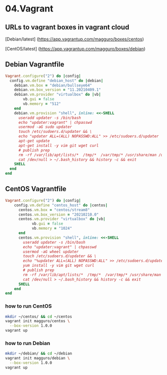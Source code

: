 # 04.Vagrant 

## URLs to vagrant boxes in vagrant cloud

[Debian/latest] (https://app.vagrantup.com/magguro/boxes/centos)

[CentOS/latest] (https://app.vagrantup.com/magguro/boxes/debian)

## Debian Vagrantfile

```ruby
Vagrant.configure("2") do |config|
  config.vm.define "debian_host" do |debian|
    debian.vm.box = "debian/bullseye64"
    debian.vm.box_version = "11.20210409.1"
    debian.vm.provider "virtualbox" do |vb|
        vb.gui = false
        vb.memory = "512"
    end
    debian.vm.provision "shell", inline: <<-SHELL
      useradd updater -s /bin/bash
      echo "updater:vagrant" | chpasswd
      usermod -aG sudo updater
      touch /etc/sudoers.d/updater && \
      echo "updater ALL=(ALL) NOPASSWD:ALL" >> /etc/sudoers.d/updater
      apt-get update
      apt-get install -y vim git wget curl
      # publish prep
      rm -rf /var/lib/apt/lists/*  /tmp/*  /var/tmp/* /usr/share/man /usr/share/doc /usr/share/doc-base
      cat /dev/null > ~/.bash_history && history -c && exit
    SHELL
  end
end
```

## CentOS Vagrantfile

```ruby
Vagrant.configure("2") do |config|
    config.vm.define "centos_host" do |centos|
      centos.vm.box = "centos/stream8"
      centos.vm.box_version = "20210210.0"
      centos.vm.provider "virtualbox" do |vb|
            vb.gui = false
            vb.memory = "1024"
      end
      centos.vm.provision "shell", inline: <<-SHELL
        useradd updater -s /bin/bash
        echo "updater:vagrant" | chpasswd
        usermod -aG wheel updater
        touch /etc/sudoers.d/updater && \
        echo "%updater ALL=(ALL) NOPASSWD:ALL" >> /etc/sudoers.d/updater
        yum install -y vim git wget curl
        # publish prep
        rm -rf /var/lib/apt/lists/*  /tmp/*  /var/tmp/* /usr/share/man /usr/share/doc /usr/share/doc-base
        cat /dev/null > ~/.bash_history && history -c && exit
      SHELL
    end
end
```

### how to run CentOS

```bash
mkdir ~/centos/ && cd ~/centos
vagrant init magguro/centos \
  --box-version 1.0.0
vagrant up
```
### how to run Debian

```bash
mkdir ~/debian/ && cd ~/debian
vagrant init magguro/debian \
  --box-version 1.0.0
vagrant up
```
